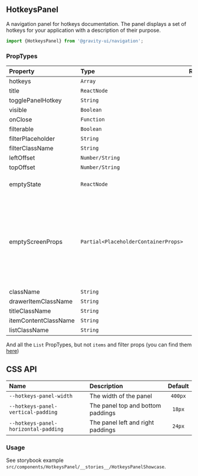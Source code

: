 <!--GITHUB_BLOCK-->

## HotkeysPanel

<!--/GITHUB_BLOCK-->

A navigation panel for hotkeys documentation.
The panel displays a set of hotkeys for your application with a description of their purpose.

```ts
import {HotkeysPanel} from '@gravity-ui/navigation';
```

### PropTypes

| Property             | Type                                 | Required | Default                                                                                                             | Description                                                                                                                                 |
| :------------------- | :----------------------------------- | :------: | :------------------------------------------------------------------------------------------------------------------ | :------------------------------------------------------------------------------------------------------------------------------------------ |
| hotkeys              | `Array`                              |   yes    |                                                                                                                     | List of hotkey groups                                                                                                                       |
| title                | `ReactNode`                          |          |                                                                                                                     | The panel title                                                                                                                             |
| togglePanelHotkey    | `String`                             |          |                                                                                                                     | The panel open hotkey                                                                                                                       |
| visible              | `Boolean`                            |   yes    |                                                                                                                     | Whether drawer visible or not                                                                                                               |
| onClose              | `Function`                           |          |                                                                                                                     | Close drawer handler                                                                                                                        |
| filterable           | `Boolean`                            |          | true                                                                                                                | Whether show search input or not                                                                                                            |
| filterPlaceholder    | `String`                             |          |                                                                                                                     | Search input placeholder                                                                                                                    |
| filterClassName      | `String`                             |          |                                                                                                                     | Search input class name                                                                                                                     |
| leftOffset           | `Number/String`                      |          | 0                                                                                                                   | Drawer left offset                                                                                                                          |
| topOffset            | `Number/String`                      |          | 0                                                                                                                   | Drawer top offset                                                                                                                           |
| emptyState           | `ReactNode`                          |          |                                                                                                                     | No search results placeholder (deprecated, use emptyScreenProps instead)                                                                    |
| emptyScreenProps     | `Partial<PlaceholderContainerProps>` |          | { title: "Nothing found", description: "Change the search terms", size: "m", align: "center", direction: "column" } | No search results empty screen props (https://preview.yandexcloud.dev/uikit/?path=/docs/components-data-display-placeholdercontainer--docs) |
| className            | `String`                             |          |                                                                                                                     | Drawer class name                                                                                                                           |
| drawerItemClassName  | `String`                             |          |                                                                                                                     | Drawer item class name                                                                                                                      |
| titleClassName       | `String`                             |          |                                                                                                                     | Title class name                                                                                                                            |
| itemContentClassName | `String`                             |          |                                                                                                                     | List item content class name                                                                                                                |
| listClassName        | `String`                             |          |                                                                                                                     | List class name                                                                                                                             |

And all the `List` PropTypes, but not `items` and filter props (you can find them [here](https://github.com/gravity-ui/uikit/blob/main/src/components/List/README.md))

## CSS API

| Name                                 | Description                       | Default |
| :----------------------------------- | :-------------------------------- | :-----: |
| `--hotkeys-panel-width`              | The width of the panel            | `400px` |
| `--hotkeys-panel-vertical-padding`   | The panel top and bottom paddings | `18px`  |
| `--hotkeys-panel-horizontal-padding` | The panel left and right paddings | `24px`  |

### Usage

See storybook example `src/components/HotkeysPanel/__stories__/HotkeysPanelShowcase`.
